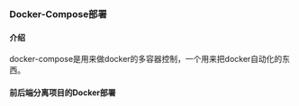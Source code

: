 ### Docker-Compose部署

#### 介绍
docker-compose是用来做docker的多容器控制，一个用来把docker自动化的东西。

#### 前后端分离项目的Docker部署














